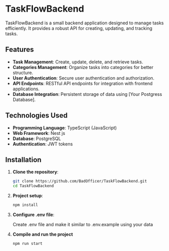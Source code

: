 # TaskFlowBackend

TaskFlowBackend is a small backend application designed to manage tasks efficiently. It provides a robust API for creating, updating, and tracking tasks.

## Features

- **Task Management**: Create, update, delete, and retrieve tasks.
- **Categories Management**: Organize tasks into categories for better structure.
- **User Authentication**: Secure user authentication and authorization.
- **API Endpoints**: RESTful API endpoints for integration with frontend applications.
- **Database Integration**: Persistent storage of data using [Your Postgress Database].

## Technologies Used

- **Programming Language**: TypeScript (JavaScript)
- **Web Framework**: Nest js
- **Database**: PostgreSQL
- **Authentication**: JWT tokens

## Installation

1. **Clone the repository**:

   ```bash
   git clone https://github.com/BadOfficer/TaskFlowBackend.git
   cd TaskFlowBackend
   ```

2. **Project setup**:

    ```bash
    npm install
    ```

3. **Configure .env file**:

   Create .env file and make it similar to .env.example using your data

4. **Compile and run the project**

    ```bash
    npm run start
    ```
